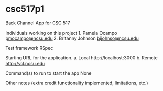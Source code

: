 csc517p1
========

Back Channel App for CSC 517

Individuals working on this project
    1. Pamela Ocampo       pmocampo@ncsu.edu
    2. Britanny Johnson    bijohnso@ncsu.edu

Test framework
    RSpec

Starting URL for the application.
    a. Local    http://localhost:3000
    b. Remote   http://vcl.ncsu.edu

Command(s) to run to start the app
    None

Other notes (extra credit functionality implemented, limitations, etc.)

